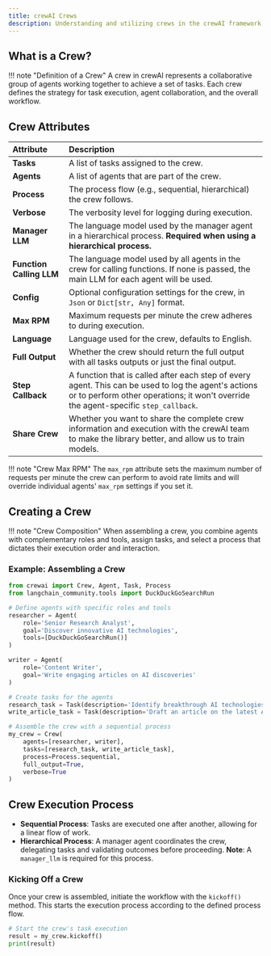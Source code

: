 ```yaml
---
title: crewAI Crews
description: Understanding and utilizing crews in the crewAI framework.
---
```


## What is a Crew?
!!! note "Definition of a Crew"
    A crew in crewAI represents a collaborative group of agents working together to achieve a set of tasks. Each crew defines the strategy for task execution, agent collaboration, and the overall workflow.

## Crew Attributes

| Attribute            | Description                                                  |
| :------------------- | :----------------------------------------------------------- |
| **Tasks**            | A list of tasks assigned to the crew.                        |
| **Agents**           | A list of agents that are part of the crew.                  |
| **Process**          | The process flow (e.g., sequential, hierarchical) the crew follows. |
| **Verbose**          | The verbosity level for logging during execution.            |
| **Manager LLM**      | The language model used by the manager agent in a hierarchical process. **Required when using a hierarchical process.** |
| **Function Calling LLM** | The language model used by all agents in the crew for calling functions. If none is passed, the main LLM for each agent will be used. |
| **Config**           | Optional configuration settings for the crew, in `Json` or `Dict[str, Any]` format. |
| **Max RPM**          | Maximum requests per minute the crew adheres to during execution. |
| **Language**         | Language used for the crew, defaults to English.             |
| **Full Output**      | Whether the crew should return the full output with all tasks outputs or just the final output. |
| **Step Callback**    | A function that is called after each step of every agent. This can be used to log the agent's actions or to perform other operations; it won't override the agent-specific `step_callback`. |
| **Share Crew**       | Whether you want to share the complete crew information and execution with the crewAI team to make the library better, and allow us to train models. |

!!! note "Crew Max RPM"
		The `max_rpm` attribute sets the maximum number of requests per minute the crew can perform to avoid rate limits and will override individual agents' `max_rpm` settings if you set it.

## Creating a Crew

!!! note "Crew Composition"
    When assembling a crew, you combine agents with complementary roles and tools, assign tasks, and select a process that dictates their execution order and interaction.

### Example: Assembling a Crew

```python
from crewai import Crew, Agent, Task, Process
from langchain_community.tools import DuckDuckGoSearchRun

# Define agents with specific roles and tools
researcher = Agent(
    role='Senior Research Analyst',
    goal='Discover innovative AI technologies',
    tools=[DuckDuckGoSearchRun()]
)

writer = Agent(
    role='Content Writer',
    goal='Write engaging articles on AI discoveries'
)

# Create tasks for the agents
research_task = Task(description='Identify breakthrough AI technologies', agent=researcher)
write_article_task = Task(description='Draft an article on the latest AI technologies', agent=writer)

# Assemble the crew with a sequential process
my_crew = Crew(
    agents=[researcher, writer],
    tasks=[research_task, write_article_task],
    process=Process.sequential,
    full_output=True,
    verbose=True
)
```

## Crew Execution Process

- **Sequential Process**: Tasks are executed one after another, allowing for a linear flow of work.
- **Hierarchical Process**: A manager agent coordinates the crew, delegating tasks and validating outcomes before proceeding. **Note**: A `manager_llm` is required for this process.

### Kicking Off a Crew

Once your crew is assembled, initiate the workflow with the `kickoff()` method. This starts the execution process according to the defined process flow.

```python
# Start the crew's task execution
result = my_crew.kickoff()
print(result)
```